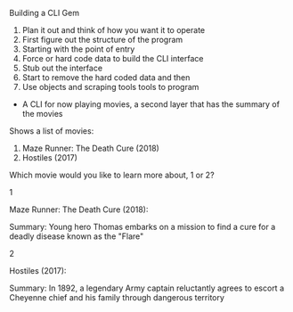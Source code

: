 Building a CLI Gem

1. Plan it out and think of how you want it to operate
2. First figure out the structure of the program
3. Starting with the point of entry
4. Force or hard code data to build the CLI interface
5. Stub out the interface
6. Start to remove the hard coded data and then
7. Use objects and scraping tools tools to program

- A CLI for now playing movies, a second layer that has the summary of the movies

Shows a list of movies:

1. Maze Runner: The Death Cure (2018)
2. Hostiles (2017)

Which movie would you like to learn more about, 1 or 2?

1

Maze Runner: The Death Cure (2018):

Summary: Young hero Thomas embarks on a mission to find a cure for a deadly disease known as the "Flare"

2

Hostiles (2017):

Summary: In 1892, a legendary Army captain reluctantly agrees to escort a Cheyenne chief and his family through dangerous territory
